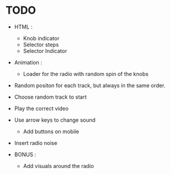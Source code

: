 # TODO
 - HTML :
 	- Knob indicator
 	- Selector steps
 	- Selector Indicator
 - Animation :
 	- Loader for the radio with random spin of the knobs
 - Random positon for each track, but always in the same order.
 - Choose random track to start
 - Play the correct video
 - Use arrow keys to change sound
 	- Add buttons on mobile
 - Insert radio noise

 - BONUS : 
 	- Add visuals around the radio